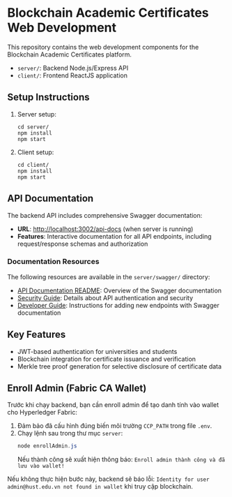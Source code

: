 # Blockchain Academic Certificates Web Development

This repository contains the web development components for the Blockchain Academic Certificates platform.

- `server/`: Backend Node.js/Express API
- `client/`: Frontend ReactJS application

## Setup Instructions

1. Server setup:
   ```
   cd server/
   npm install
   npm start
   ```

2. Client setup:
   ```
   cd client/
   npm install
   npm start
   ```

## API Documentation

The backend API includes comprehensive Swagger documentation:

- **URL**: [http://localhost:3002/api-docs](http://localhost:3002/api-docs) (when server is running)
- **Features**: Interactive documentation for all API endpoints, including request/response schemas and authorization

### Documentation Resources

The following resources are available in the `server/swagger/` directory:

- [API Documentation README](server/swagger/README.md): Overview of the Swagger documentation
- [Security Guide](server/swagger/SECURITY.md): Details about API authentication and security
- [Developer Guide](server/swagger/DEVELOPER_GUIDE.md): Instructions for adding new endpoints with Swagger documentation

## Key Features

- JWT-based authentication for universities and students
- Blockchain integration for certificate issuance and verification
- Merkle tree proof generation for selective disclosure of certificate data

## Enroll Admin (Fabric CA Wallet)

Trước khi chạy backend, bạn cần enroll admin để tạo danh tính vào wallet cho Hyperledger Fabric:

1. Đảm bảo đã cấu hình đúng biến môi trường `CCP_PATH` trong file `.env`.
2. Chạy lệnh sau trong thư mục `server`:
   ```powershell
   node enrollAdmin.js
   ```
   Nếu thành công sẽ xuất hiện thông báo: `Enroll admin thành công và đã lưu vào wallet!`

Nếu không thực hiện bước này, backend sẽ báo lỗi: `Identity for user admin@hust.edu.vn not found in wallet` khi truy cập blockchain.
